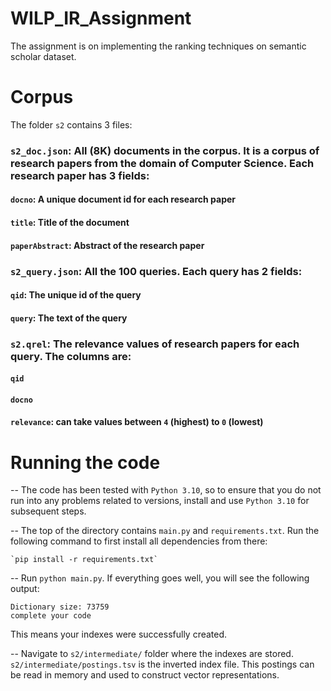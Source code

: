 # WILP_IR_Assignment

The assignment is on implementing the ranking techniques on semantic scholar dataset.

# Corpus 

The folder `s2` contains 3 files:

### `s2_doc.json`: All (8K) documents in the corpus. It is a corpus of research papers from the domain of Computer Science. Each research paper has 3 fields:

#### `docno`: A unique document id for each research paper
#### `title`: Title of the document
#### `paperAbstract`: Abstract of the research paper

### `s2_query.json`: All the 100 queries. Each query has 2 fields:

#### `qid`: The unique id of the query
#### `query`: The text of the query

### `s2.qrel`: The relevance values of research papers for each query. The columns are:
#### `qid`
#### `docno`
#### `relevance`: can take values between `4` (highest) to `0` (lowest)

# Running the code

-- The code has been tested with `Python 3.10`, so to ensure that you do not run into any problems related to versions, install and use `Python 3.10` for subsequent steps.

-- The top of the directory contains `main.py` and `requirements.txt`. Run the following command to first install all dependencies from there:
    
    `pip install -r requirements.txt`

-- Run `python main.py`. If everything goes well, you will see the following output:
    
```
Dictionary size: 73759
complete your code
```
    
This means your indexes were successfully created. 

-- Navigate to `s2/intermediate/` folder where the indexes are stored. `s2/intermediate/postings.tsv` is the inverted index file. This postings can be read in memory and used to construct vector representations.